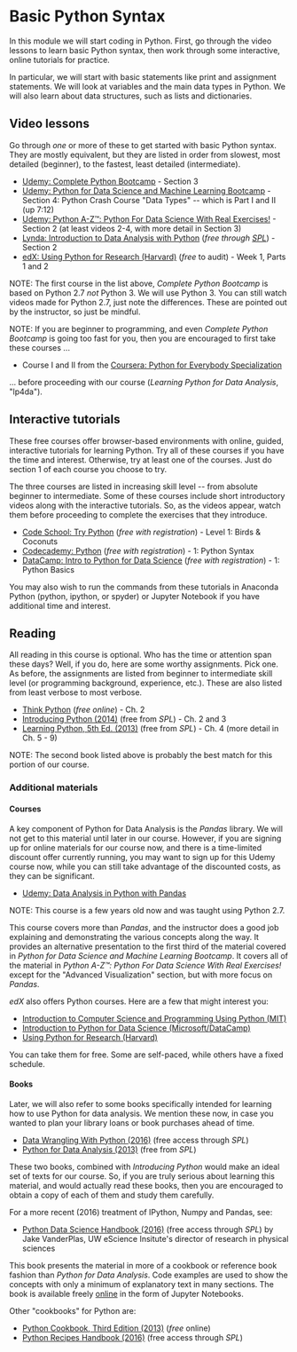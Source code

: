 # Basic Python Syntax

In this module we will start coding in Python. First, go through the video 
lessons to learn basic Python syntax, then work through some interactive, 
online tutorials for practice.

In particular, we will start with basic statements like print and assignment
statements. We will look at variables and the main data types in Python.
We will also learn about data structures, such as lists and dictionaries.

## Video lessons

Go through *one* or more of these to get started with basic Python syntax. 
They are mostly equivalent, but they are listed in order from slowest, most 
detailed (beginner), to the fastest, least detailed (intermediate).

* [Udemy: Complete Python Bootcamp](https://www.udemy.com/complete-python-bootcamp/) - 
  Section 3
* [Udemy: Python for Data Science and Machine Learning Bootcamp](https://www.udemy.com/python-for-data-science-and-machine-learning-bootcamp/) - 
  Section 4: Python Crash Course "Data Types" -- which is Part I and II (up 7:12)
* [Udemy: Python A-Z™: Python For Data Science With Real Exercises!](https://www.udemy.com/python-coding) - 
  Section 2 (at least videos 2-4, with more detail in Section 3)
* [Lynda: Introduction to Data Analysis with Python](https://www.lynda.com/Numpy-tutorials/Introduction-Data-Analysis-Python/419162-2.html) (*free through [SPL](http://lynda.com/portal/sip?org=spl.org)*) - 
  Section 2
* [edX: Using Python for Research (Harvard)](https://www.edx.org/course/using-python-research-harvardx-ph526x) (*free* to audit) - 
  Week 1, Parts 1 and 2
  
NOTE: The first course in the list above, *Complete Python Bootcamp* is based 
on Python 2.7 *not* Python 3. We will use Python 3. You can still watch videos 
made for Python 2.7, just note the differences. These are pointed out by the 
instructor, so just be mindful.

NOTE: If you are beginner to programming, and even *Complete Python Bootcamp* 
is going too fast for you, then you are encouraged to first take these courses ...

* Course I and II from the [Coursera: Python for Everybody Specialization](https://www.coursera.org/specializations/python)

... before proceeding with our course (*Learning Python for Data Analysis*, 
"lp4da").

## Interactive tutorials

These free courses offer browser-based environments with online, guided, 
interactive tutorials for learning Python. Try all of these courses if you 
have the time and interest. Otherwise, try at least one of the courses. Just 
do section 1 of each course you choose to try. 

The three courses are listed in increasing skill level -- from absolute beginner 
to intermediate. Some of these courses include short introductory videos along 
with the interactive tutorials. So, as the videos appear, watch them before 
proceeding to complete the exercises that they introduce.

* [Code School: Try Python](https://www.codeschool.com/courses/try-python) (*free with registration*) - 
  Level 1: Birds & Coconuts
* [Codecademy: Python](https://www.codecademy.com/learn/python) (*free with registration*) - 
  1: Python Syntax
* [DataCamp: Intro to Python for Data Science](https://campus.datacamp.com/courses/intro-to-python-for-data-science/) (*free with registration*) - 
  1: Python Basics

You may also wish to run the commands from these tutorials in Anaconda Python 
(python, ipython, or spyder) or Jupyter Notebook if you have additional time 
and interest.

## Reading

All reading in this course is optional. Who has the time or attention span 
these days? Well, if you do, here are some worthy assignments. Pick one. As 
before, the assignments are listed from beginner to intermediate skill level 
(or programming background, experience, etc.). These are also listed from 
least verbose to most verbose.

* [Think Python](http://greenteapress.com/thinkpython/html/thinkpython003.html) (*free online*) - 
  Ch. 2
* [Introducing Python (2014)](https://seattle.bibliocommons.com/item/show/3098624030_introducing_python) (free from *SPL*) - 
   Ch. 2 and 3
* [Learning Python, 5th Ed. (2013)](https://seattle.bibliocommons.com/item/show/3098595030_learning_python) (free from *SPL*) - 
   Ch. 4 (more detail in Ch. 5 - 9)

NOTE: The second book listed above is probably the best match for this 
portion of our course. 

### Additional materials

#### Courses

A key component of Python for Data Analysis is the *Pandas* library. We will 
not get to this material until later in our course. However, if you are signing
up for online materials for our course now, and there is a time-limited discount
offer currently running, you may want to sign up for this Udemy course now,
while you can still take advantage of the discounted costs, as they can be 
significant.

* [Udemy: Data Analysis in Python with Pandas](https://www.udemy.com/data-analysis-in-python-with-pandas/)

NOTE: This course is a few years old now and was taught using Python 2.7.

This course covers more than *Pandas*, and the instructor does a good job
explaining and demonstrating the various concepts along the way. It provides
an alternative presentation to the first third of the material covered in 
*Python for Data Science and Machine Learning Bootcamp*. It covers all of
the material in *Python A-Z™: Python For Data Science With Real Exercises!* 
except for the "Advanced Visualization" section, but with more focus on *Pandas*.

*edX* also offers Python courses. Here are a few that might interest you:

* [Introduction to Computer Science and Programming Using Python (MIT)](https://www.edx.org/course/introduction-computer-science-mitx-6-00-1x-9)
* [Introduction to Python for Data Science (Microsoft/DataCamp)](https://www.edx.org/course/introduction-python-data-science-microsoft-dat208x-4)
* [Using Python for Research (Harvard)](https://www.edx.org/course/using-python-research-harvardx-ph526x)

You can take them for free. Some are self-paced, while others have a fixed schedule.

#### Books

Later, we will also refer to some books specifically intended for learning how 
to use Python for data analysis. We mention these now, in case you wanted to 
plan your library loans or book purchases ahead of time.

* [Data Wrangling With Python (2016)](https://seattle.bibliocommons.com/item/show/3239443030_data_wrangling_with_python) (free access through *SPL*)
* [Python for Data Analysis (2013)](https://seattle.bibliocommons.com/item/show/3098569030_python_for_data_analysis) (free from *SPL*)

These two books, combined with *Introducing Python* would make an ideal set
of texts for our course. So, if you are truly serious about learning this 
material, and would actually read these books, then you are encouraged to 
obtain a copy of each of them and study them carefully.

For a more recent (2016) treatment of IPython, Numpy and Pandas, see:

* [Python Data Science Handbook (2016)](https://seattle.bibliocommons.com/item/show/3251526030_python_data_science_handbook) (free access through *SPL*) by Jake VanderPlas, UW eScience Insitute's director of research in physical sciences

This book presents the material in more of a cookbook or reference book 
fashion than *Python for Data Analysis*. Code examples are used to show the 
concepts with only a minimum of explanatory text in many sections. The book is 
available freely [online](https://github.com/jakevdp/PythonDataScienceHandbook)  in the form of Jupyter Notebooks.

Other "cookbooks" for Python are:

* [Python Cookbook, Third Edition (2013)](http://chimera.labs.oreilly.com/books/1230000000393) (*free* online)
* [Python Recipes Handbook (2016)](https://seattle.bibliocommons.com/item/show/3261630030_python_recipes_handbook) (free access through *SPL*)


